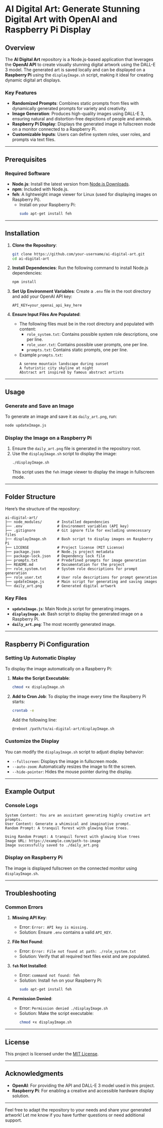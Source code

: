 # AI Digital Art: Generate Stunning Digital Art with OpenAI and Raspberry Pi Display

## Overview

The **AI Digital Art** repository is a Node.js-based application that leverages the **OpenAI API** to create visually stunning digital artwork using the DALL-E 3 model. The generated art is saved locally and can be displayed on a **Raspberry Pi** using the `displayImage.sh` script, making it ideal for creating dynamic digital art displays.

### Key Features
- **Randomized Prompts**: Combines static prompts from files with dynamically generated prompts for variety and creativity.
- **Image Generation**: Produces high-quality images using DALL-E 3, ensuring natural and distortion-free depictions of people and animals.
- **Raspberry Pi Display**: Displays the generated image in fullscreen mode on a monitor connected to a Raspberry Pi.
- **Customizable Inputs**: Users can define system roles, user roles, and prompts via text files.

---

## Prerequisites

### Required Software
- **Node.js**: Install the latest version from [Node.js Downloads](https://nodejs.org/).
- **npm**: Included with Node.js.
- **feh**: A lightweight image viewer for Linux (used for displaying images on Raspberry Pi).
  - Install on your Raspberry Pi:
    ```bash
    sudo apt-get install feh
    ```

---

## Installation

1. **Clone the Repository**:
   ```bash
   git clone https://github.com/your-username/ai-digital-art.git
   cd ai-digital-art
   ```

2. **Install Dependencies**:
   Run the following command to install Node.js dependencies:
   ```bash
   npm install
   ```

3. **Set Up Environment Variables**:
   Create a `.env` file in the root directory and add your OpenAI API key:
   ```plaintext
   API_KEY=your_openai_api_key_here
   ```

4. **Ensure Input Files Are Populated**:
   - The following files must be in the root directory and populated with content:
     - `role_system.txt`: Contains possible system role descriptions, one per line.
     - `role_user.txt`: Contains possible user prompts, one per line.
     - `prompts.txt`: Contains static prompts, one per line.
   - Example `prompts.txt`:
     ```plaintext
     A serene mountain landscape during sunset
     A futuristic city skyline at night
     Abstract art inspired by famous abstract artists
     ```

---

## Usage

### Generate and Save an Image
To generate an image and save it as `daily_art.png`, run:
```bash
node updateImage.js
```

### Display the Image on a Raspberry Pi
1. Ensure the `daily_art.png` file is generated in the repository root.
2. Use the `displayImage.sh` script to display the image:
   ```bash
   ./displayImage.sh
   ```
   This script uses the `feh` image viewer to display the image in fullscreen mode.

---

## Folder Structure

Here’s the structure of the repository:

```
ai-digital-art/
├── node_modules/       # Installed dependencies
├── .env                # Environment variables (API key)
├── .gitignore          # Git ignore file for excluding unnecessary files
├── displayImage.sh     # Bash script to display images on Raspberry Pi
├── LICENSE             # Project license (MIT License)
├── package.json        # Node.js project metadata
├── package-lock.json   # Dependency lock file
├── prompts.txt         # Predefined prompts for image generation
├── README.md           # Documentation for the project
├── role_system.txt     # System role descriptions for prompt generation
├── role_user.txt       # User role descriptions for prompt generation
├── updateImage.js      # Main script for generating and saving images
└── daily_art.png       # Generated digital artwork
```

### Key Files
- **`updateImage.js`**: Main Node.js script for generating images.
- **`displayImage.sh`**: Bash script to display the generated image on a Raspberry Pi.
- **`daily_art.png`**: The most recently generated image.

---

## Raspberry Pi Configuration

### Setting Up Automatic Display
To display the image automatically on a Raspberry Pi:
1. **Make the Script Executable**:
   ```bash
   chmod +x displayImage.sh
   ```

2. **Add to Cron Job**:
   To display the image every time the Raspberry Pi starts:
   ```bash
   crontab -e
   ```
   Add the following line:
   ```bash
   @reboot /path/to/ai-digital-art/displayImage.sh
   ```

### Customize the Display
You can modify the `displayImage.sh` script to adjust display behavior:
- `--fullscreen`: Displays the image in fullscreen mode.
- `--auto-zoom`: Automatically resizes the image to fit the screen.
- `--hide-pointer`: Hides the mouse pointer during the display.

---

## Example Output

### Console Logs
```plaintext
System Content: You are an assistant generating highly creative art prompts.
User Content: Generate a whimsical and imaginative prompt.
Random Prompt: A tranquil forest with glowing blue trees.

Using Random Prompt: A tranquil forest with glowing blue trees
Image URL: https://example.com/path-to-image
Image successfully saved to ./daily_art.png
```

### Display on Raspberry Pi
The image is displayed fullscreen on the connected monitor using `displayImage.sh`.

---

## Troubleshooting

### Common Errors
1. **Missing API Key**:
   - Error: `Error: API key is missing.`
   - Solution: Ensure `.env` contains a valid `API_KEY`.

2. **File Not Found**:
   - Error: `Error: File not found at path: ./role_system.txt`
   - Solution: Verify that all required text files exist and are populated.

3. **`feh` Not Installed**:
   - Error: `command not found: feh`
   - Solution: Install `feh` on your Raspberry Pi:
     ```bash
     sudo apt-get install feh
     ```

4. **Permission Denied**:
   - Error: `Permission denied ./displayImage.sh`
   - Solution: Make the script executable:
     ```bash
     chmod +x displayImage.sh
     ```

---

## License

This project is licensed under the [MIT License](LICENSE).

---

## Acknowledgments

- **OpenAI**: For providing the API and DALL-E 3 model used in this project.
- **Raspberry Pi**: For enabling a creative and accessible hardware display solution.

---

Feel free to adapt the repository to your needs and share your generated artwork! Let me know if you have further questions or need additional support.